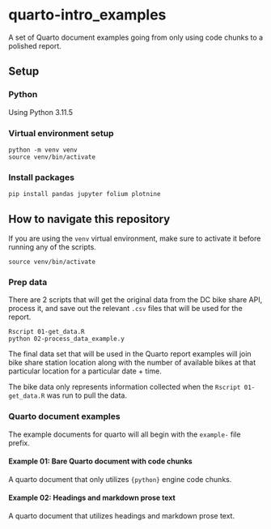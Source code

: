# quarto-intro_examples

A set of Quarto document examples going from only using code chunks to a polished report.

## Setup

### Python

Using Python 3.11.5

### Virtual environment setup

```shell
python -m venv venv
source venv/bin/activate
```

### Install packages

```shell
pip install pandas jupyter folium plotnine
```

## How to navigate this repository

If you are using the `venv` virtual environment,
make sure to activate it before running any of the scripts.

```shell
source venv/bin/activate
```

### Prep data

There are 2 scripts that will
get the original data from the DC bike share API,
process it,
and save out the relevant `.csv` files that will be used for the report.

```shell
Rscript 01-get_data.R
python 02-process_data_example.y
```

The final data set that will be used in the Quarto report examples will join
bike share station location along with the number of available bikes at that particular location
for a particular date + time.

The bike data only represents information collected when the `Rscript 01-get_data.R` was run to pull the data.

### Quarto document examples

The example documents for quarto will all begin with the `example-` file prefix.

#### Example 01: Bare Quarto document with code chunks

A quarto document that only utilizes `{python}` engine code chunks.

#### Example 02: Headings and markdown prose text

A quarto document that utilizes headings and markdown prose text.
